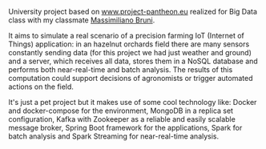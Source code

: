 University project based on www.project-pantheon.eu realized for Big Data class with my classmate [Massimiliano Bruni](https://github.com/Maxinho96).

It aims to simulate a real scenario of a precision farming IoT (Internet of Things) application: in an hazelnut orchards field there are many sensors constantly sending data (for this project we had just weather and ground) and a server, which receives all data, stores them in a NoSQL database and performs both near-real-time and batch analysis. The results of this computation could support decisions of agronomists or trigger automated actions on the field.

It's just a pet project but it makes use of some cool technology like: Docker and docker-compose for the environment, MongoDB in a replica set configuration, Kafka with Zookeeper as a reliable and easily scalable message broker, Spring Boot framework for the applications, Spark for batch analysis and Spark Streaming for near-real-time analysis.
